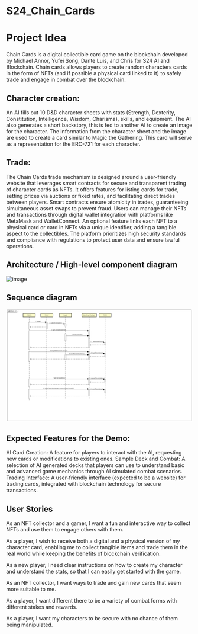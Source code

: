 # S24_Chain_Cards
# Project Idea
Chain Cards is a digital collectible card game on the blockchain developed by Michael Annor, Yufei Song, Dante Luis, and Chris for S24 AI and Blockchain. Chain cards allows players to create random characters cards in the form of NFTs (and if possible a physical card linked to it) to safely trade and engage in combat over the blockchain. 

## Character creation: 
An AI fills out 10 D&D character sheets with stats (Strength, Dexterity, Constitution, Intelligence, Wisdom, Charisma), skills, and equipment. The AI also generates a short backstory, this is fed to another AI to create an image for the character. The information from the character sheet and the image are used to create a card similar to Magic the Gathering. This card will serve as a representation for the ERC-721 for each character.

## Trade:
The Chain Cards trade mechanism is designed around a user-friendly website that leverages smart contracts for secure and transparent trading of character cards as NFTs. It offers features for listing cards for trade, setting prices via auctions or fixed rates, and facilitating direct trades between players. Smart contracts ensure atomicity in trades, guaranteeing simultaneous asset swaps to prevent fraud. Users can manage their NFTs and transactions through digital wallet integration with platforms like MetaMask and WalletConnect. An optional feature links each NFT to a physical card or card in NFTs via a unique identifier, adding a tangible aspect to the collectibles. The platform prioritizes high security standards and compliance with regulations to protect user data and ensure lawful operations.

## Architecture / High-level component diagram
![image](https://github.com/AI-and-Blockchain/S24_Chain_Cards/assets/90219263/69e4bfd0-b6a5-4024-b62f-c415fc963329)



## Sequence diagram
![image](https://github.com/AI-and-Blockchain/S24_Chain_Cards/blob/main/Check_In2.png)



## Expected Features for the Demo:
AI Card Creation: A feature for players to interact with the AI, requesting new cards or modifications to existing ones.
Sample Deck and Combat: A selection of AI generated decks that players can use to understand basic and advanced game mechanics through AI simulated combat scenarios.
Trading Interface: A user-friendly interface (expected to be a website) for trading cards, integrated with blockchain technology for secure transactions.

## User Stories
As an NFT collector and a gamer, I want a fun and interactive way to collect NFTs and use them to engage others with them.  

As a player, I wish to receive both a digital and a physical version of my character card, enabling me to collect tangible items and trade them in the real world while keeping the benefits of blockchain verification.

As a new player, I need clear instructions on how to create my character and understand the stats, so that I can easily get started with the game.

As an NFT collector, I want ways to trade and gain new cards that seem more suitable to me.

As a player, I want different there to be a variety of combat forms with different stakes and rewards.

As a player, I want my characters to be secure with no chance of them being manipulated.




